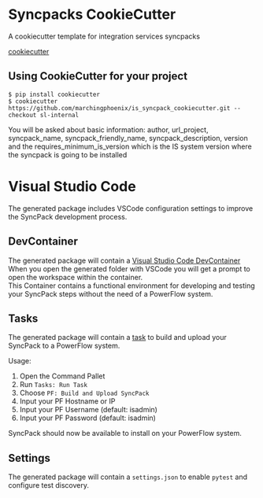 Syncpacks CookieCutter
========================

A cookiecutter template for integration services syncpacks

[cookiecutter](https://github.com/audreyr/cookiecutter)

Using CookieCutter for your project
-----------------------------------

    $ pip install cookiecutter
    $ cookiecutter https://github.com/marchingphoenix/is_syncpack_cookiecutter.git --checkout sl-internal

You will be asked about basic information:
	author, url_project, syncpack_name, syncpack_friendly_name, syncpack_description, version and the requires_minimum_is_version which is the IS system version where the syncpack is going to be installed

Visual Studio Code
================================
The generated package includes VSCode configuration settings to improve the SyncPack development process.

DevContainer
------------
The generated package will contain a [Visual Studio Code DevContainer](https://code.visualstudio.com/docs/remote/containers)  
When you open the generated folder with VSCode you will get a prompt to open the workspace within the container.  
This Container contains a functional environment for developing and testing your SyncPack steps without the need of a PowerFlow system.

Tasks
-----
The generated package will contain a [task](https://code.visualstudio.com/docs/editor/tasks) to build and upload your SyncPack to a PowerFlow system.

Usage:
1. Open the Command Pallet
1. Run `Tasks: Run Task`
1. Choose `PF: Build and Upload SyncPack`
1. Input your PF Hostname or IP
1. Input your PF Username (default: isadmin)
1. Input your PF Password (default: isadmin)

SyncPack should now be available to install on your PowerFlow system.

Settings
--------
The generated package will contain a `settings.json` to enable `pytest` and configure test discovery.